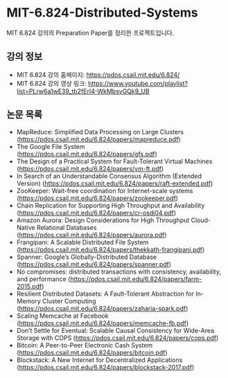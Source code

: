 # MIT-6.824-Distributed-Systems
MIT 6.824 강의의 Preparation Paper를 정리한 프로젝트입니다.


## 강의 정보
- MIT 6.824 강의 홈페이지: https://pdos.csail.mit.edu/6.824/
- MIT 6.824 강의 영상 링크: https://www.youtube.com/playlist?list=PLrw6a1wE39_tb2fErI4-WkMbsvGQk9_UB


## 논문 목록
- MapReduce: Simplified Data Processing on Large Clusters
  (https://pdos.csail.mit.edu/6.824/papers/mapreduce.pdf)
- The Google File System
  (https://pdos.csail.mit.edu/6.824/papers/gfs.pdf)
- The Design of a Practical System for Fault-Tolerant Virtual Machines
  (https://pdos.csail.mit.edu/6.824/papers/vm-ft.pdf)
- In Search of an Understandable Consensus Algorithm (Extended Version)
  (https://pdos.csail.mit.edu/6.824/papers/raft-extended.pdf)
- ZooKeeper: Wait-free coordination for Internet-scale systems
  (https://pdos.csail.mit.edu/6.824/papers/zookeeper.pdf)
- Chain Replication for Supporting High Throughput and Availability
  (https://pdos.csail.mit.edu/6.824/papers/cr-osdi04.pdf)
- Amazon Aurora: Design Considerations for High Throughput Cloud-Native Relational Databases
  (https://pdos.csail.mit.edu/6.824/papers/aurora.pdf)
- Frangipani: A Scalable Distributed File System
  (https://pdos.csail.mit.edu/6.824/papers/thekkath-frangipani.pdf)
- Spanner: Google’s Globally-Distributed Database
  (https://pdos.csail.mit.edu/6.824/papers/spanner.pdf)
- No compromises: distributed transactions with consistency, availability, and performance
  (https://pdos.csail.mit.edu/6.824/papers/farm-2015.pdf)
- Resilient Distributed Datasets: A Fault-Tolerant Abstraction for In-Memory Cluster Computing
  (https://pdos.csail.mit.edu/6.824/papers/zaharia-spark.pdf)
- Scaling Memcache at Facebook
  (https://pdos.csail.mit.edu/6.824/papers/memcache-fb.pdf)
- Don’t Settle for Eventual: Scalable Causal Consistency for Wide-Area Storage with COPS
  (https://pdos.csail.mit.edu/6.824/papers/cops.pdf)
- Bitcoin: A Peer-to-Peer Electronic Cash System
  (https://pdos.csail.mit.edu/6.824/papers/bitcoin.pdf)
- Blockstack: A New Internet for Decentralized Applications
  (https://pdos.csail.mit.edu/6.824/papers/blockstack-2017.pdf)

